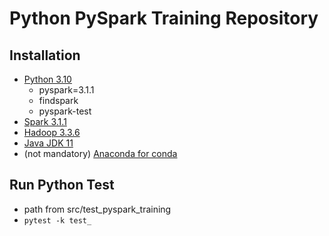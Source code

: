 # Python PySpark Training Repository

## Installation
   - [Python 3.10](https://www.python.org/downloads/)
     - pyspark=3.1.1
     - findspark
     - pyspark-test
   - [Spark 3.1.1](https://spark.apache.org/downloads.html)
   - [Hadoop 3.3.6](https://hadoop.apache.org/releases.html)
   - [Java JDK 11](https://www.oracle.com/java/technologies/downloads/#java11)
   - (not mandatory) [Anaconda for conda](https://www.anaconda.com/download/) 

## Run Python Test
   - path from src/test_pyspark_training
   - `pytest -k test_`